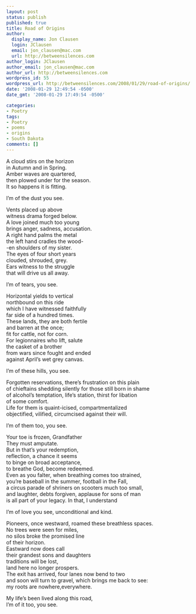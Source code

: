 ```yaml
---
layout: post
status: publish
published: true
title: Road of Origins
author:
  display_name: Jon Clausen
  login: JClausen
  email: jon_clausen@mac.com
  url: http://betweensilences.com
author_login: JClausen
author_email: jon_clausen@mac.com
author_url: http://betweensilences.com
wordpress_id: 55
wordpress_url: http://betweensilences.com/2008/01/29/road-of-origins/
date: '2008-01-29 12:49:54 -0500'
date_gmt: '2008-01-29 17:49:54 -0500'

categories:
- Poetry
tags:
- Poetry
- poems
- origins
- South Dakota
comments: []
---
```

<p>A cloud stirs on the horizon<br />
in Autumn and in Spring.<br />
Amber waves are quartered,<br />
then plowed under for the season.<br />
It so happens it is fitting.</p>
<p>I’m of the dust you see.</p>
<p>Vents placed up above<br />
witness drama forged below.<br />
A love joined much too young<br />
brings anger, sadness, accusation.<br />
A right hand palms the metal<br />
the left hand cradles the wood-<br />
-en shoulders of my sister.<br />
The eyes of four short years<br />
clouded, shrouded, grey.<br />
Ears witness to the struggle<br />
that will drive us all away.</p>
<p>I’m of tears, you see.</p>
<p>Horizontal yields to vertical<br />
northbound on this ride<br />
which I have witnessed faithfully<br />
far side of a hundred times.<br />
These lands, they are both fertile<br />
and barren at the once;<br />
fit for cattle, not for corn.<br />
For legionnaires who lift, salute<br />
the casket of a brother<br />
from wars since fought and ended<br />
against April’s wet grey canvas.</p>
<p>I’m of these hills, you see.</p>
<p>Forgotten reservations, there’s frustration on this plain<br />
of chieftains shedding silently for those still born in shame<br />
of alcohol’s temptation, life’s station, thirst for libation<br />
of some comfort.<br />
Life for them is quaint-icised, compartmentalized<br />
objectified, vilified, circumcised against their will.</p>
<p>I’m of them too, you see.</p>
<p>Your toe is frozen, Grandfather<br />
They must amputate.<br />
But in that’s your redemption,<br />
reflection, a chance it seems<br />
to binge on broad acceptance,<br />
to breathe God, become redeemed.<br />
Even as you falter, when breathing comes too strained,<br />
you’re baseball in the summer, football in the Fall,<br />
a circus parade of shriners on scooters much too small,<br />
and laughter, debts forgiven, applause for sons of man<br />
is all part of your legacy. In that, I understand</p>
<p>I’m of love you see, unconditional and kind.</p>
<p>Pioneers, once westward, roamed these breathless spaces.<br />
No trees were seen for miles,<br />
no silos broke the promised line<br />
of their horizon.<br />
Eastward now does call<br />
their grandest sons and daughters<br />
traditions will be lost,<br />
land here no longer prospers.<br />
The exit has arrived, four lanes now bend to two<br />
and soon will turn to gravel, which brings me back to see:<br />
my roots are nowhere,everywhere.</p>
<p>My life’s been lived along this road,<br />
I’m of it too, you see.</p>
